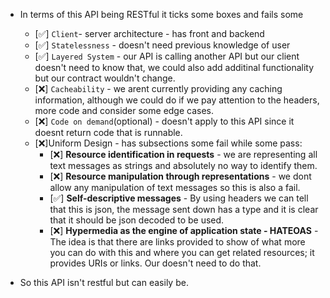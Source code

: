 - In terms of this API being RESTful it ticks some boxes and fails some

  - [✅] `Client`- server architecture - has front and backend
  - [✅] `Statelessness` - doesn't need previous knowledge of user
  - [✅] `Layered System` - our API is calling another API but our client doesn't need to know that, we could also add additinal functionality but our contract wouldn't change.
  - [❌] `Cacheability` - we arent currently providing any caching information, although we could do if we pay attention to the headers, more code and consider some edge cases.
  - [❌] `Code on demand`(optional) - doesn't apply to this API since it doesnt return code that is runnable.
  - [❌]Uniform Design - has subsections some fail while some pass:
    - [❌] **Resource identification in requests** - we are representing all text messages as strings and absolutely no way to identify them.
    - [❌] **Resource manipulation through representations** - we dont allow any manipulation of text messages so this is also a fail.
    - [✅] **Self-descriptive messages** - By using headers we can tell that this is json, the message sent down has a type and it is clear that it should be json decoded to be used.
    - [❌] **Hypermedia as the engine of application state - HATEOAS** - The idea is that there are links provided to show of what more you can do with this and where you can get related resources; it provides URIs or links. Our doesn't need to do that.

- So this API isn't restful but can easily be.
